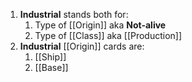 1. **Industrial** stands both for:
	1. Type of [[Origin]] aka **Not-alive**
	2. Type of [[Class]] aka [[Production]]
2. **Industrial** [[Origin]] cards are:
	1. [[Ship]]
	2. [[Base]]
